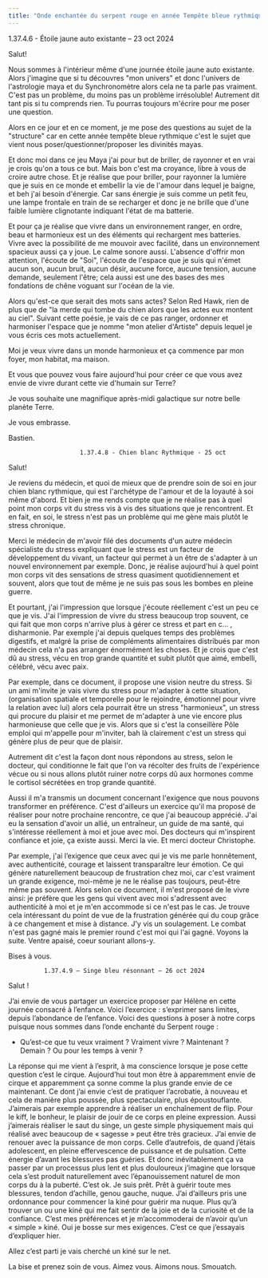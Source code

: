 ```yaml
---
title: "Onde enchantée du serpent rouge en année Tempête bleue rythmique"
---
```

1.37.4.6 - Étoile jaune auto existante – 23 oct 2024

Salut!

Nous sommes à l'intérieur même d'une journée étoile jaune auto existante. Alors j'imagine que si tu découvres "mon univers" et donc l'univers de l'astrologie maya et du Synchronomètre alors cela ne ta parle pas vraiment. C'est pas un problème, du moins pas un problème irrésoluble! Autrement dit tant pis si tu comprends rien. Tu pourras toujours m'écrire pour me poser une question.

Alors en ce jour et en ce moment, je me pose des questions au sujet de la "structure" car en cette année tempête bleue rythmique c'est le sujet que vient nous poser/questionner/proposer les divinités mayas.

Et donc moi dans ce jeu Maya j'ai pour but de briller, de rayonner et en vrai je crois qu'on a tous ce but. Mais bon c'est ma croyance, libre à vous de croire autre chose. Et je réalise que pour briller, pour rayonner la lumière que je suis en ce monde et embellir la vie de l'amour dans lequel je baigne, et beh j'ai besoin d'énergie. Car sans énergie je suis comme un petit feu, une lampe frontale en train de se recharger et donc je ne brille que d'une faible lumière clignotante indiquant l'état de ma batterie.

Et pour ça je réalise que vivre dans un environnement ranger, en ordre, beau et harmonieux est un des éléments qui rechargent mes batteries. Vivre avec la possibilité de me mouvoir avec facilité, dans un environnement spacieux aussi ça y joue. Le calme sonore aussi. L'absence d'offrir mon attention, l'écoute de "Soi", l'écoute de l'espace que je suis qui n'émet aucun son, aucun bruit, aucun désir, aucune force, aucune tension, aucune demande, seulement l'être; cela aussi est une des bases des mes fondations de chêne voguant sur l'océan de la vie.

Alors qu'est-ce que serait des mots sans actes? Selon Red Hawk, rien de plus que de "la merde qui tombe du chien alors que les actes eux montent au ciel". Suivant cette poésie, je vais de ce pas ranger, ordonner et harmoniser l'espace que je nomme "mon atelier d'Artiste" depuis lequel je vous écris ces mots actuellement.

Moi je veux vivre dans un monde harmonieux et ça commence par mon foyer, mon habitat, ma maison.

Et vous que pouvez vous faire aujourd'hui pour créer ce que vous avez envie de vivre durant cette vie d'humain sur Terre?

Je vous souhaite une magnifique après-midi galactique sur notre belle planète Terre.

Je vous embrasse. 

Bastien.

                        1.37.4.8 - Chien blanc Rythmique - 25 oct

Salut!

Je reviens du médecin, et quoi de mieux que de prendre soin de soi en jour chien blanc rythmique, qui est l'archétype de l'amour et de la loyauté à soi même d'abord.
Et bien je me rends compte que je ne réalise pas à quel point mon corps vit du stress vis à vis des situations que je rencontrent. 
Et en fait, en soi, le stress n'est pas un problème qui me gène mais plutôt le stress chronique. 

Merci le médecin de m'avoir filé des documents d'un autre médecin spécialiste du stress expliquant que le stress est un facteur de développement du vivant, un facteur qui permet à un être de s'adapter à un nouvel environnement par exemple.
Donc, je réalise aujourd'hui à quel point mon corps vit des sensations de stress quasiment quotidiennement et souvent, alors que tout de même je ne suis pas sous les bombes en pleine guerre.

Et pourtant, j'ai l'impression que lorsque j'écoute réellement c'est un peu ce que je vis. J'ai l'impression de vivre du stress beaucoup trop souvent, ce qui fait que mon corps n'arrive plus à gérer ce stress et part en c... , disharmonie. 
Par exemple j'ai depuis quelques temps des problèmes digestifs, et malgré la prise de compléments alimentaires distribués par mon médecin cela n'a pas arranger énormément les choses. Et je crois que c'est dû au stress, vécu en trop grande quantité et subit plutôt que aimé, embelli, célébré, vécu avec paix.

Par exemple, dans ce document, il propose une vision neutre du stress. 
Si un ami m'invite je vais vivre du stress pour m'adapter à cette situation,(organisation spatiale et temporelle pour le rejoindre, émotionnel pour vivre la relation avec lui) alors cela pourrait être un stress "harmonieux", un stress qui procure du plaisir et me permet de m'adapter à une vie encore plus harmonieuse que celle que je vis. 
Alors que si c'est la conseillère Pôle emploi qui m'appelle pour m'inviter, bah là clairement c'est un stress qui génère plus de peur que de plaisir.

Autrement dit c'est la façon dont nous répondons au stress, selon le docteur, qui conditionne le fait que l'on va récolter des fruits de l'expérience vécue ou si nous allons plutôt ruiner notre corps dû aux hormones comme le cortisol sécrétées en trop grande quantité.

Aussi il m'a transmis un document concernant l'exigence que nous pouvons transformer en préférence. 
C'est d'ailleurs un exercice qu'il ma proposé de réaliser pour notre prochaine rencontre, ce que j'ai beaucoup apprécié. 
J'ai eu la sensation d'avoir un allié, un entraîneur, un guide de ma santé, qui s'intéresse réellement à moi et joue avec moi. 
Des docteurs qui m'inspirent confiance et joie, ça existe aussi. Merci la vie. Et merci docteur Christophe.

Par exemple, j'ai l’exigence que ceux avec qui je vis me parle honnêtement, avec authenticité, courage et laissent transparaître leur émotion. Ce qui génère naturellement beaucoup de frustration chez moi, car c'est vraiment un grande exigence, moi-même je ne le réalise pas toujours, peut-être même pas souvent.
Alors selon ce document, il m'est proposé de le vivre ainsi: je préfère que les gens qui vivent avec moi s'adressent avec authenticité à moi et je m'en accommode si ce n'est pas le cas.
Je trouve cela intéressant du point de vue de la frustration générée qui du coup grâce à ce changement et mise à distance.
J'y vis un soulagement.
Le combat n'est pas gagné mais le premier round c'est moi qui l'ai gagné. 
Voyons la suite. 
Ventre apaisé, coeur souriant allons-y.

Bises à vous.


              1.37.4.9 – Singe bleu résonnant – 26 oct 2024

Salut ! 

J’ai envie de vous partager un exercice proposer par Hélène en cette journée consacré à l’enfance.
Voici l’exercice : s’exprimer sans limites, depuis l’abondance de l’enfance.
Voici des questions à poser à notre corps puisque nous sommes dans l’onde enchanté du Serpent rouge : 
- Qu’est-ce que tu veux vraiment ? Vraiment vivre ? Maintenant ? Demain ? Ou pour les temps à venir ?

La réponse qui me vient à l’esprit, à ma conscience lorsque je pose cette question c’est le cirque.
Aujourd’hui tout mon être à apparemment envie de cirque et apparemment ça sonne comme la plus grande envie de ce maintenant.
Ce dont j’ai envie c’est de pratiquer l’acrobatie, à nouveau et cela de manière plus poussée, plus spectaculaire, plus époustouflante.
J’aimerais par exemple apprendre à réaliser un enchaînement de flip. Pour le kiff, le bonheur, le plaisir de jouir de ce corps en pleine expression.
Aussi j’aimerais réaliser le saut du singe, un geste simple physiquement mais qui réalisé avec beaucoup de « sagesse » peut être très gracieux.
J’ai envie de renouer avec la puissance de mon corps. Celle  d’autrefois, de quand j’étais adolescent, en pleine effervescence de puissance et de pulsation. Cette énergie d’avant les blessures pas guéries.
Et donc inévitablement ça va passer par un processus plus lent et plus douloureux j’imagine que lorsque cela s’est produit naturellement avec l’épanouissement naturel de mon corps du à la puberté.
C’est ok. Je suis prêt. Prêt à guérir toute mes blessures, tendon d’achille, genou gauche, nuque.
J’ai d’ailleurs pris une ordonnance pour commencer la kiné pour guérir ma nuque. Plus qu’à trouver un ou une kiné qui me fait sentir de la joie et de la curiosité et de la confiance. C’est mes préférences et je m’accommoderai de n’avoir qu’un « simple » kiné. 
Oui je bosse sur mes exigences. C’est ce que j’essayais d’expliquer hier.

Allez c’est parti je vais cherché un kiné sur le net.

La bise et prenez soin de vous. Aimez vous. Aimons nous. Smouatch.